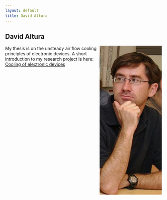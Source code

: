 ```yaml
---
layout: default
title: David Altura
---
```


## David Altura

<html>
<img src = "../images/david_altura.jpg" align = "right">
</html>

My thesis is on the unsteady air flow cooling principles of electronic devices. A short introduction
to my research project is here: [Cooling of electronic devices](../research/cooling.html)

